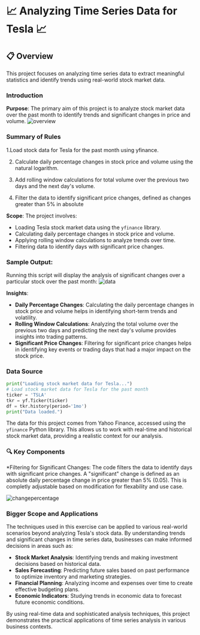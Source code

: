 # 📈 Analyzing Time Series Data for Tesla 📈

## 📋 Overview

This project focuses on analyzing time series data to extract meaningful statistics and identify trends using real-world stock market data.

### Introduction

**Purpose**: The primary aim of this project is to analyze stock market data over the past month to identify trends and significant changes in price and volume.
![overview](https://github.com/user-attachments/assets/1a096bc3-7bfb-45d0-98dc-6688ea90260d)

### Summary of Rules

  1.Load stock data for Tesla for the past month using yfinance.
  
  2. Calculate daily percentage changes in stock price and volume using the natural logarithm.
     
  3. Add rolling window calculations for total volume over the previous two days and the next day's volume.
     
  4. Filter the data to identify significant price changes, defined as changes greater than 5% in absolute 

**Scope**: The project involves:
- Loading Tesla stock market data using the `yfinance` library.
- Calculating daily percentage changes in stock price and volume.
- Applying rolling window calculations to analyze trends over time.
- Filtering data to identify days with significant price changes.

### Sample Output:
Running this script will display the analysis of significant changes over a particular stock over the past month:
![data](https://github.com/user-attachments/assets/f5e7f20b-f559-48f9-9d53-be47afefa761)

**Insights**:
- **Daily Percentage Changes**: Calculating the daily percentage changes in stock price and volume helps in identifying short-term trends and volatility.
- **Rolling Window Calculations**: Analyzing the total volume over the previous two days and predicting the next day's volume provides insights into trading patterns.
- **Significant Price Changes**: Filtering for significant price changes helps in identifying key events or trading days that had a major impact on the stock price.

### Data Source
```python
print("Loading stock market data for Tesla...")
# Load stock market data for Tesla for the past month
ticker = 'TSLA'
tkr = yf.Ticker(ticker)
df = tkr.history(period='1mo')
print("Data loaded.")
```
The data for this project comes from Yahoo Finance, accessed using the `yfinance` Python library. This allows us to work with real-time and historical stock market data, providing a realistic context for our analysis.

### 🔍 Key Components
*Filtering for Significant Changes:
The code filters the data to identify days with significant price changes. A "significant" change is defined as an absolute daily percentage change in price greater than 5% (0.05). This is completly adjustable based on modification for flexability and use case.

![changepercentage](https://github.com/user-attachments/assets/74d9bd89-6f1a-4f61-bd22-660e6be7cb1a)

### Bigger Scope and Applications

The techniques used in this exercise can be applied to various real-world scenarios beyond analyzing Tesla's stock data. By understanding trends and significant changes in time series data, businesses can make informed decisions in areas such as:

- **Stock Market Analysis**: Identifying trends and making investment decisions based on historical data.
- **Sales Forecasting**: Predicting future sales based on past performance to optimize inventory and marketing strategies.
- **Financial Planning**: Analyzing income and expenses over time to create effective budgeting plans.
- **Economic Indicators**: Studying trends in economic data to forecast future economic conditions.

By using real-time data and sophisticated analysis techniques, this project demonstrates the practical applications of time series analysis in various business contexts.
